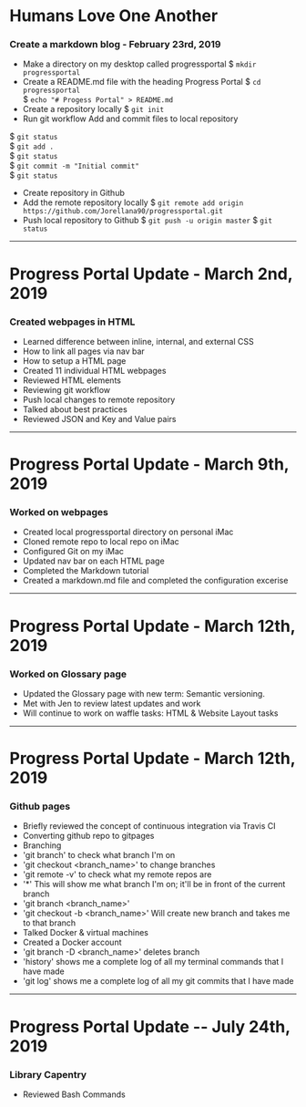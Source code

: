 # Humans Love One Another
### Create a markdown blog - February 23rd, 2019
+ Make a directory on my desktop called progressportal
$ `mkdir progressportal`
+ Create a README.md file with the heading Progress Portal
$ `cd progressportal`  
$ `echo "# Progess Portal" > README.md`
+ Create a repository locally
$ `git init`
+ Run git workflow
Add and commit files to local repository

$ `git status`   
$ `git add .`  
$ `git status`  
$ `git commit -m "Initial commit"`  
$ `git status`  

+ Create repository in Github
+ Add the remote repository locally
$ `git remote add origin https://github.com/Jorellana90/progressportal.git`
+ Push local repository to Github
$ `git push -u origin master`
$ `git status`

---

# Progress Portal Update - March 2nd, 2019
### Created webpages in HTML 
+ Learned difference between inline, internal, and external CSS
+ How to link all pages via nav bar
+ How to setup a HTML page
+ Created 11 individual HTML webpages
+ Reviewed HTML elements
+ Reviewing git workflow
+ Push local changes to remote repository
+ Talked about best practices
+ Reviewed JSON and Key and Value pairs 

---

# Progress Portal Update - March 9th, 2019
### Worked on webpages
+ Created local progressportal directory on personal iMac
+ Cloned remote repo to local repo on iMac 
+ Configured Git on my iMac
+ Updated nav bar on each HTML page
+ Completed the Markdown tutorial
+ Created a markdown.md file and completed the configuration excerise

---

# Progress Portal Update - March 12th, 2019
### Worked on Glossary page
+ Updated the Glossary page with new term: Semantic versioning. 
+ Met with Jen to review latest updates and work
+ Will continue to work on waffle tasks: HTML & Website Layout tasks

---

# Progress Portal Update - March 12th, 2019
### Github pages
+ Briefly reviewed the concept of continuous integration via Travis CI
+ Converting github repo to gitpages 
+ Branching
+ 'git branch' to check what branch I'm on
+ 'git checkout <branch_name>' to change branches
+ 'git remote -v' to check what my remote repos are
+ '*' This will show me what branch I'm on; it'll be in front of the current branch
+ 'git branch <branch_name>'
+ 'git checkout -b <branch_name>' Will create new branch and takes me to that branch
+ Talked Docker & virtual machines
+ Created a Docker account 
+ 'git branch -D <branch_name>' deletes branch
+ 'history' shows me a complete log of all my terminal commands that I have made
+ 'git log' shows me a complete log of all my git commits that I have made

--- 
# Progress Portal Update -- July 24th, 2019 
### Library Capentry 
+ Reviewed Bash Commands 
